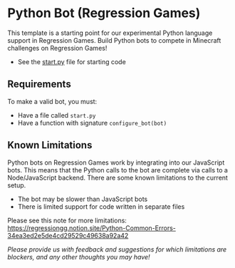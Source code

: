 # Python Bot (Regression Games)

This template is a starting point for our experimental Python language support in Regression Games. Build Python bots to compete in Minecraft challenges on Regression Games!

* See the [start.py](#start.py) file for starting code

## Requirements

To make a valid bot, you must:

* Have a file called `start.py`
* Have a function with signature `configure_bot(bot)`

## Known Limitations

Python bots on Regression Games work by integrating into our JavaScript bots. This means that the Python calls to the bot are complete via calls to a Node/JavaScript backend. There are some known limitations to the current setup.

* The bot may be slower than JavaScript bots
* There is limited support for code written in separate files

Please see this note for more limitations: https://regressiongg.notion.site/Python-Common-Errors-34ea3ed2e5de4cd29529c49638a92a42

_Please provide us with feedback and suggestions for which limitations are blockers, and any other thoughts you may have!_